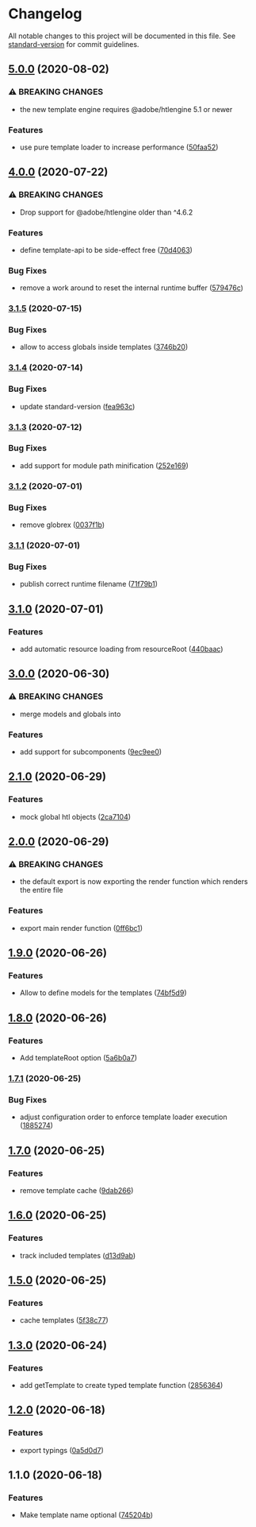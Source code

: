 # Changelog

All notable changes to this project will be documented in this file. See [standard-version](https://github.com/conventional-changelog/standard-version) for commit guidelines.

## [5.0.0](https://github.com/jantimon/htl-template-loader/compare/v4.0.0...v5.0.0) (2020-08-02)

### ⚠ BREAKING CHANGES

- the new template engine requires @adobe/htlengine 5.1 or newer

### Features

- use pure template loader to increase performance ([50faa52](https://github.com/jantimon/htl-template-loader/commit/50faa520b745e610a4c6e8799d137cfeb72fdde2))

## [4.0.0](https://github.com/jantimon/htl-template-loader/compare/v3.1.5...v4.0.0) (2020-07-22)

### ⚠ BREAKING CHANGES

- Drop support for @adobe/htlengine older than ^4.6.2

### Features

- define template-api to be side-effect free ([70d4063](https://github.com/jantimon/htl-template-loader/commit/70d40633ee06efc8a605c9a13f25b93d211aa577))

### Bug Fixes

- remove a work around to reset the internal runtime buffer ([579476c](https://github.com/jantimon/htl-template-loader/commit/579476c492dac5b9e715fe81429ac6055a29176f))

### [3.1.5](https://github.com/jantimon/htl-template-loader/compare/v3.1.4...v3.1.5) (2020-07-15)

### Bug Fixes

- allow to access globals inside templates ([3746b20](https://github.com/jantimon/htl-template-loader/commit/3746b20c470f770060cdcbfcc24c24dcae065608))

### [3.1.4](https://github.com/jantimon/htl-template-loader/compare/v3.1.3...v3.1.4) (2020-07-14)

### Bug Fixes

- update standard-version ([fea963c](https://github.com/jantimon/htl-template-loader/commit/fea963c5260994e54cd561ca304af46d4306866c))

### [3.1.3](https://github.com/jantimon/htl-loader/compare/v3.1.2...v3.1.3) (2020-07-12)

### Bug Fixes

- add support for module path minification ([252e169](https://github.com/jantimon/htl-loader/commit/252e16972a8982548f6f7d71dd261b82053f0f46))

### [3.1.2](https://github.com/jantimon/htl-loader/compare/v3.1.1...v3.1.2) (2020-07-01)

### Bug Fixes

- remove globrex ([0037f1b](https://github.com/jantimon/htl-loader/commit/0037f1b1922d3202bc39498aa94e859d3d6725fd))

### [3.1.1](https://github.com/jantimon/htl-loader/compare/v3.1.0...v3.1.1) (2020-07-01)

### Bug Fixes

- publish correct runtime filename ([71f79b1](https://github.com/jantimon/htl-loader/commit/71f79b1bdd4c174a0ed3cff70e7af986877342de))

## [3.1.0](https://github.com/jantimon/htl-loader/compare/v3.0.0...v3.1.0) (2020-07-01)

### Features

- add automatic resource loading from resourceRoot ([440baac](https://github.com/jantimon/htl-loader/commit/440baac62c89f8ac6d617fa3914929d7ea8f8700))

## [3.0.0](https://github.com/jantimon/htl-loader/compare/v2.1.0...v3.0.0) (2020-06-30)

### ⚠ BREAKING CHANGES

- merge models and globals into

### Features

- add support for subcomponents ([9ec9ee0](https://github.com/jantimon/htl-loader/commit/9ec9ee0de0ff4150ae64257b194178fd59fc0c69))

## [2.1.0](https://github.com/jantimon/htl-loader/compare/v2.0.0...v2.1.0) (2020-06-29)

### Features

- mock global htl objects ([2ca7104](https://github.com/jantimon/htl-loader/commit/2ca710490b8fd4d09fa927699d296227fffc4bd5))

## [2.0.0](https://github.com/jantimon/htl-loader/compare/v1.9.0...v2.0.0) (2020-06-29)

### ⚠ BREAKING CHANGES

- the default export is now exporting the render function which renders the entire file

### Features

- export main render function ([0ff6bc1](https://github.com/jantimon/htl-loader/commit/0ff6bc1dd8f4302227014233c563576eae8f3f57))

## [1.9.0](https://github.com/jantimon/htl-loader/compare/v1.8.0...v1.9.0) (2020-06-26)

### Features

- Allow to define models for the templates ([74bf5d9](https://github.com/jantimon/htl-loader/commit/74bf5d9ecf34746ee031ecd03f9fa0f97be863f5))

## [1.8.0](https://github.com/jantimon/htl-loader/compare/v1.7.1...v1.8.0) (2020-06-26)

### Features

- Add templateRoot option ([5a6b0a7](https://github.com/jantimon/htl-loader/commit/5a6b0a7526ecdf117719ee0f6accaf4dd361df65))

### [1.7.1](https://github.com/jantimon/htl-loader/compare/v1.7.0...v1.7.1) (2020-06-25)

### Bug Fixes

- adjust configuration order to enforce template loader execution ([1885274](https://github.com/jantimon/htl-loader/commit/18852748a5549fc5bb4605782444614a5d8800d1))

## [1.7.0](https://github.com/jantimon/htl-loader/compare/v1.6.0...v1.7.0) (2020-06-25)

### Features

- remove template cache ([9dab266](https://github.com/jantimon/htl-loader/commit/9dab2664603febf40a96b90aae5a18cf717fc034))

## [1.6.0](https://github.com/jantimon/htl-loader/compare/v1.5.0...v1.6.0) (2020-06-25)

### Features

- track included templates ([d13d9ab](https://github.com/jantimon/htl-loader/commit/d13d9ab56d0ab75488884da3b237d705950c2ade))

## [1.5.0](https://github.com/jantimon/htl-loader/compare/v1.3.0...v1.5.0) (2020-06-25)

### Features

- cache templates ([5f38c77](https://github.com/jantimon/htl-loader/commit/5f38c772403884bc3d5fd313761e3814d4398a8f))

## [1.3.0](https://github.com/jantimon/htl-loader/compare/v1.2.0...v1.3.0) (2020-06-24)

### Features

- add getTemplate to create typed template function ([2856364](https://github.com/jantimon/htl-loader/commit/285636447f2cd7e7d05af24a5919d44fa849091f))

## [1.2.0](https://github.com/jantimon/htl-loader/compare/v1.1.0...v1.2.0) (2020-06-18)

### Features

- export typings ([0a5d0d7](https://github.com/jantimon/htl-loader/commit/0a5d0d79529ef27685f14c7d62c6f85a5c438e9a))

## 1.1.0 (2020-06-18)

### Features

- Make template name optional ([745204b](https://github.com/jantimon/htl-loader/commit/745204b13c176dc8fc38367aa29deec168b88a86))
